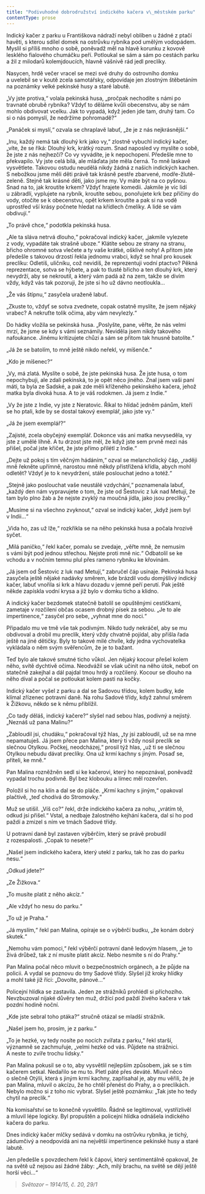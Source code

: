 ```yaml
---
title: "Podivuhodné dobrodružství indického kačera v\_městském parku"
contentType: prose
---
```


Indický kačer z parku u Františkova nádraží nebyl oblíben u žádné z ptačí havěti, s kterou sdílel domek na ostrůvku rybníka pod umělým vodopádem. Myslil si příliš mnoho o sobě, poněvadž měl na hlavě korunku z kovově lesklého fialového chumáčku peří. Potloukal se sám a sám po cestách parku a žil z milodarů kolemjdoucích, hlavně vášnivě rád jedl preclíky.

Nasycen, hrdě večer vracel se mezi své druhy do ostrovního domku a uvelebil se v koutě zcela samotářsky, odpovídaje jen zlostným štěbetáním na poznámky velké pekinské husy a staré labutě.

„Vy jste protiva,“ volala pekinská husa, „pročpak nechodíte s námi po travnaté obrubě rybníka? Vždyť to děláme kvůli obecenstvu, aby se nám mohlo obdivovat vcelku. Jak to vypadá, když jeden jde tam, druhý tam. Co si o nás pomyslí, že nedržíme pohromadě?“

„Panáček si myslí,“ ozvala se chraplavě labuť, „že je z nás nejkrásnější.“

„Inu, každý nemá tak dlouhý krk jako vy,“ zlostně vybuchl indický kačer, „víte, že se říká: Dlouhý krk, krátký rozum. Snad naposled vy myslíte o sobě, že jste z nás nejhezčí? Co vy vyvádíte, je k nepochopení. Předešle mne to překvapilo. Vy jste celá bílá, ale mláďata jste měla černá. To mně laskavě vysvětlete. Takovou ostudu neudělá nikdy žádná z našich indických kachen. S nebožkou jsme měli děti právě tak krásně pestře zbarvené, modře-žlutě-zeleně. Stejně tak krásné děti, jako jsme my. Vy máte být na co pyšnou. Snad na to, jak kroutíte krkem? Vždyť hrajete komedii. Jakmile je víc lidí u zábradlí, vyplujete na rybník, kroutíte sebou, ponořujete krk bez příčiny do vody, otočíte se k obecenstvu, opět krkem kroutíte a pak si na vodě uprostřed vší krásy počnete hledat na křídlech čmelíky. A lidé se vám obdivují.“

„To právě chce,“ podotkla pekinská husa.

„Ale ta sláva netrvá dlouho,“ pokračoval indický kačer, „jakmile vylezete z vody, vypadáte tak strašně uboze.“ Klátíte sebou ze strany na stranu, břicho ohromné sotva vlečete a ty vaše krátké, ošklivé nohy! A přitom jste předešle s takovou drzostí řekla jednomu vrabci, když se hnal pro kousek preclíku: Odletíš, uličníku, což nevidíš, že reprezentuji vodní ptactvo? Pěkná reprezentace, sotva se hýbete, a pak to tlusté břicho a ten dlouhý krk, který nevydrží, aby se nekroutil, a který vám padá až na zem, takže se divím vždy, když vás tak pozoruji, že jste si ho už dávno neotloukla…

„Že vás štípnu,“ zasyčela uraženě labuť.

„Zkuste to, vždyť se sotva zvednete, copak ostatně myslíte, že jsem nějaký vrabec? A nekruťte tolik očima, aby vám nevylezly.“

Do hádky vložila se pekinská husa. „Poslyšte, pane, věřte, že nás velmi mrzí, že jsme se kdy s vámi seznámily. Neviděla jsem nikdy takového nafoukance. Jinému kritizujete chůzi a sám se přitom tak hnusně batolíte.“

„Já že se batolím, to mně ještě nikdo neřekl, vy míšenče.“

„Kdo je míšenec?“

„Vy, má zlatá. Myslíte o sobě, že jste pekinská husa. Že jste husa, o tom nepochybuji, ale zdali pekinská, to je opět něco jiného. Znal jsem vaši paní máti, ta byla ze Sadské, a pak zde měli kříženého pekinského kačera, jehož matka byla divoká husa. A to je váš rodokmen. Já jsem z Indie.“

„Vy že jste z Indie, vy jste z Neratovic. Říkal to hlídač jedněm pánům, kteří se ho ptali, kde by se dostal takový exemplář, jako jste vy.“

„Já že jsem exemplář?“

„Zajisté, zcela obyčejný exemplář. Dokonce vás ani matka nevyseděla, vy jste z umělé líhně. A tu drzost jste měl, že když jste sem prvně mezi nás přišel, počal jste křičet, že jste přímo přilétl z Indie.“

„Dejte už pokoj s tím věčným hádáním,“ ozval se melancholický čáp, „raději mně řekněte upřímně, narostou mně někdy přistřižená křídla, abych mohl odletět? Vždyť je to k nevydržení, stále poslouchat jedno a totéž.“

„Stejně jako poslouchat vaše neustálé vzdychání,“ poznamenala labuť, „každý den nám vypravujete o tom, že jste od Šestovic z luk nad Metují, že tam bylo plno žab a že nejste zvyklý na moučná jídla, jako jsou preclíky.“

„Musíme si na všechno zvyknout,“ ozval se indický kačer, „když jsem byl v Indii…“

„Vida ho, zas už lže,“ rozkřikla se na něho pekinská husa a počala hrozivě syčet.

„Milá paničko,“ řekl kačer, pomalu se zvedaje, „věřte mně, že nemusím s vámi být pod jednou střechou. Nejste proti mně nic.“ Odbatolil se ke vchodu a v nočním temnu plul přes rameno rybníku ke křovinám.

„Já jsem od Šestovic z luk nad Metují,“ zabručel čáp usínaje. Pekinská husa zasyčela ještě nějaké nadávky směrem, kde brázdil vodu domýšlivý indický kačer, labuť vnořila si krk a hlavu dozadu v jemné peří perutí. Pak ještě někde zapískla vodní krysa a již bylo v domku ticho a klidno.

A indický kačer bezdomek statečně batolil se opuštěnými cestičkami, zametaje v rozčilení občas ocasem drobný písek za sebou. „Je to ale impertinence,“ zasyčel pro sebe, „vyhnat mne do noci.“

Připadalo mu ve tmě vše tak podivným. Nikdo tudy nekráčel, aby se mu obdivoval a drobil mu preclík, který vždy chvatně pojídal, aby přišla řada ještě na jiné dětičky. Byly to takové milé chvíle, kdy jedna vychovatelka vykládala o něm svým svěřencům, že je to bažant.

Teď bylo ale takové smutné ticho vůkol. Jen nějaký kocour přešel kolem něho, svítě dychtivě očima. Neodvážil se však učinit na něho útok, neboť on statečně zakejhal a dál pajdal tmou hrdý a rozčilený. Kocour se dlouho na něho díval a počal se potloukat kolem pasti na kočky.

Indický kačer vyšel z parku a dal se Sadovou třídou, kolem budky, kde klímal zřízenec potravní daně. Na rohu Sadové třídy, když zahnul směrem k Žižkovu, někdo se k němu přiblížil.

„Co tady děláš, indický kačere?“ slyšel nad sebou hlas, podivný a nejistý. „Neznáš už pana Malinu?“

„Zabloudil jsi, chudáku,“ pokračoval týž hlas, „ty jsi zabloudil, už se na mne nepamatuješ. Já jsem přece pan Malina, který ti vždy nosil preclík se slečnou Otylkou. Počkej, neodcházej,“ prosil týž hlas, „už ti se slečnou Otylkou nebudu dávat preclíky. Ona už krmí kachny s jiným. Posaď se, příteli, ke mně.“

Pan Malina rozněžněn sedl si ke kačerovi, který ho nepoznával, poněvadž vypadal trochu podivně. Byl bez klobouku a límec měl rozevřen.

Položil si ho na klín a dal se do pláče. „Krmí kachny s jiným,“ opakoval plačtivě, „teď chodívá do Stromovky.“

Muž se utišil. „Víš co?“ řekl, drže indického kačera za nohu, „vrátím tě, odkud jsi přišel.“ Vstal, a nedbaje žalostného kejhání kačera, dal si ho pod paždí a zmizel s ním ve tmách Sadové třídy.

U potravní daně byl zastaven výběrčím, který se právě probudil z rozespalosti. „Copak to nesete?“

„Našel jsem indického kačera, který utekl z parku, tak ho zas do parku nesu.“

„Odkud jdete?“

„Ze Žižkova.“

„To musíte platit z něho akcíz.“

„Ale vždyť ho nesu do parku.“

„To už je Praha.“

„Já myslím,“ řekl pan Malina, opíraje se o výběrčí budku, „že konám dobrý skutek.“

„Nemohu vám pomoci,“ řekl výběrčí potravní daně ledovým hlasem, „je to živá drůbež, tak z ní musíte platit akcíz. Nebo nesmíte s ní do Prahy.“

Pan Malina počal něco mluvit o bezpečnostních orgánech, a že půjde na policii. A vydal se poznovu do tmy Sadové třídy. Slyšel již kroky hlídky a mohl také již říci: „Dovolte, pánové…“

Policejní hlídka se zastavila. Jeden ze strážníků prohlédl si příchozího. Nevzbuzoval nijaké důvěry ten muž, držící pod paždí živého kačera v tak pozdní hodině noční.

„Kde jste sebral toho ptáka?“ stručně otázal se mladší strážník.

„Našel jsem ho, prosím, je z parku.“

„To je hezké, vy tedy nosíte po nocích zvířata z parku,“ řekl starší, významně se zachmuřuje, „velmi hezké od vás. Půjdete na strážnici. A neste to zvíře trochu lidsky.“

Pan Malina pokusil se o to, aby vysvětlil nejlepším způsobem, jak se s tím kačerem setkal. Nedařilo se mu to. Pletl páté přes deváté. Mluvil něco o slečně Otýlii, která s jiným krmí kachny, zapřísahal je, aby mu věřili, že je pan Malina, mluvil o akcízu, že ho chtěl přenést do Prahy, a o preclíkách. Nebylo možno si z toho nic vybrat. Slyšel ještě poznámku: „Tak jste ho tedy chytil na preclík.“

Na komisařství se to konečně vysvětlilo. Řádně se legitimoval, vystřízlivěl a mluvil lépe logicky. Byl propuštěn a policejní hlídka odnášela indického kačera do parku.

Dnes indický kačer mlčky sedává v domku na ostrůvku rybníka, je tichý, zádumčivý a neodpovídá ani na největší impertinence pekinské husy a staré labutě.

Jen předešle s povzdechem řekl k čápovi, který sentimentálně opakoval, že na světě už nejsou asi žádné žáby: „Ach, milý brachu, na světě se dějí ještě horší věci…“

> _Světozor – 1914/15, č. 20, 29/1_
